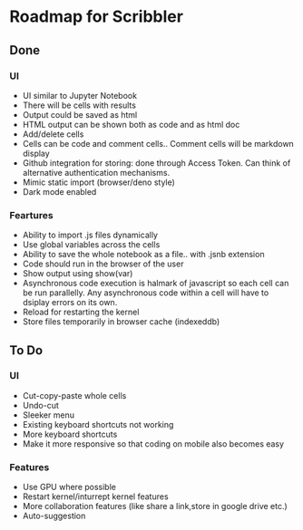 # Roadmap for Scribbler
## Done
### UI
- UI similar to Jupyter Notebook
- There will be cells with results
- Output could be saved as html
- HTML output can be shown both as code and as html doc 
- Add/delete cells
- Cells can be code and comment cells.. Comment cells will be markdown display
- Github integration for storing: done through Access Token. Can think of alternative authentication mechanisms.
- Mimic static import (browser/deno style)
- Dark mode enabled

### Feartures
- Ability to import .js files dynamically
- Use global variables across the cells
- Ability to save the whole notebook as a file.. with .jsnb extension
- Code should run in the browser of the user
- Show output using show(var)
- Asynchronous code execution is halmark of javascript so each cell can be run parallelly. Any asynchronous code within a cell will have to dsiplay errors on its own.
- Reload for restarting the kernel
- Store files temporarily in browser cache (indexeddb)

## To Do
### UI
- Cut-copy-paste whole cells
- Undo-cut
- Sleeker menu
- Existing keyboard shortcuts not working
- More keyboard shortcuts
- Make it more responsive so that coding on mobile also becomes easy

### Features
- Use GPU where possible
- Restart kernel/inturrept kernel features
- More collaboration features (like share a link,store in google drive etc.)
- Auto-suggestion

